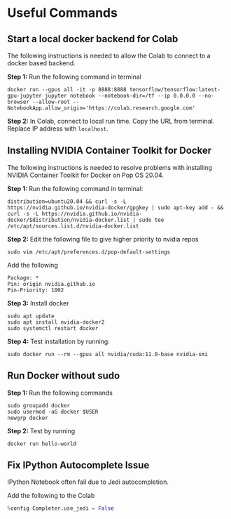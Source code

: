 # Useful Commands


## Start a local docker backend for Colab
The following instructions is needed to allow the Colab to connect to a docker based backend.

**Step 1:** Run the following command in terminal
```console
docker run --gpus all -it -p 8888:8888 tensorflow/tensorflow:latest-gpu-jupyter jupyter notebook --notebook-dir=/tf --ip 0.0.0.0 --no-browser --allow-root --NotebookApp.allow_origin='https://colab.research.google.com'
```

**Step 2:** In Colab, connect to local run time. Copy the URL from terminal. Replace IP address with ```localhost```.

## Installing NVIDIA Container Toolkit for Docker
The following instructions is needed to resolve problems with installing NVIDIA Container Toolkit for Docker on Pop OS 20.04.

**Step 1:** Run the following command in terminal:
```console
distribution=ubuntu20.04 && curl -s -L https://nvidia.github.io/nvidia-docker/gpgkey | sudo apt-key add - && curl -s -L https://nvidia.github.io/nvidia-docker/$distribution/nvidia-docker.list | sudo tee /etc/apt/sources.list.d/nvidia-docker.list
```

**Step 2:** Edit the following file to give higher priority to nvidia repos
```console
sudo vim /etc/apt/preferences.d/pop-default-settings
```
Add the following

```console
Package: *
Pin: origin nvidia.github.io
Pin-Priority: 1002
```

**Step 3:** Install docker
```console
sudo apt update
sudo apt install nvidia-docker2
sudo systemctl restart docker
```

**Step 4:** Test installation by running:
```console
sudo docker run --rm --gpus all nvidia/cuda:11.0-base nvidia-smi
```

## Run Docker without sudo
**Step 1:** Run the following commands
```console
sudo groupadd docker
sudo usermod -aG docker $USER
newgrp docker 
```

**Step 2:** Test by running
```console
docker run hello-world
```

## Fix IPython Autocomplete Issue
IPython Notebook often fail due to Jedi autocompletion. 

Add the following to the Colab
```python
%config Completer.use_jedi = False
```
